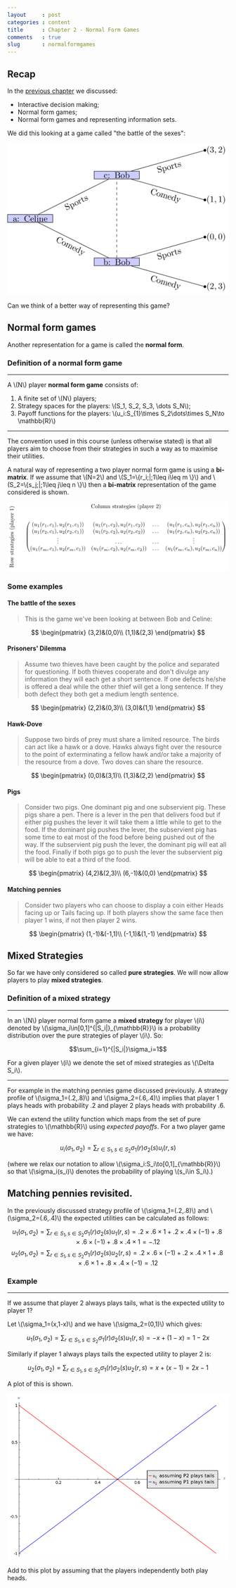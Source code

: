 ```yaml
---
layout     : post
categories : content
title      : Chapter 2 - Normal Form Games
comments   : true
slug       : normalformgames
---
```


## Recap

In the [previous chapter]({{site.baseurl}}/Content/Chapter_01-Introduction/) we discussed:

- Interactive decision making;
- Normal form games;
- Normal form games and representing information sets.

We did this looking at a game called "the battle of the sexes":

![Celine and Bob with Information Set.](images/L01-img05.png)

Can we think of a better way of representing this game?

## Normal form games

Another representation for a game is called the **normal form**.

### Definition of a normal form game

---

A \\(N\\) player **normal form game** consists of:

1. A finite set of \\(N\\) players;
2. Strategy spaces for the players: \\(S_1, S_2, S_3, \dots S_N\\);
3. Payoff functions for the players: \\(u_i:S_{1}\times S_2\dots\times S_N\to \mathbb{R}\\)

---

The convention used in this course (unless otherwise stated) is that all players aim to choose from their strategies in such a way as to maximise their utilities.

A natural way of representing a two player normal form game is using a **bi-matrix**. If we assume that \\(N=2\\) and \\(S_1=\\{r_i\;\|\;1\leq i\leq m \\}\\) and \\(S_2=\\{s_j\;\|\;1\leq j\leq n \\}\\) then a **bi-matrix** representation of the game considered is shown.

![A bi matrix for \\(N=2\\). \label{L02-img01}](images/L02-img01.png)

### Some examples

#### The battle of the sexes

>This is the game we've been looking at between Bob and Celine:

$$
\begin{pmatrix}
(3,2)&(0,0)\\
(1,1)&(2,3)
\end{pmatrix}
$$

#### Prisoners' Dilemma

> Assume two thieves have been caught by the police and separated for questioning. If both thieves cooperate and don't divulge any information they will each get a short sentence. If one defects he/she is offered a deal while the other thief will get a long sentence. If they both defect they both get a medium length sentence.

$$
\begin{pmatrix}
(2,2)&(0,3)\\
(3,0)&(1,1)
\end{pmatrix}
$$

#### Hawk-Dove

> Suppose two birds of prey must share a limited resource. The birds can act like a hawk or a dove. Hawks always fight over the resource to the point of exterminating a fellow hawk and/or take a majority of the resource from a dove. Two doves can share the resource.

$$
\begin{pmatrix}
(0,0)&(3,1)\\
(1,3)&(2,2)
\end{pmatrix}
$$


#### Pigs

> Consider two pigs. One dominant pig and one subservient pig. These pigs share a pen. There is a lever in the pen that delivers food but if either pig pushes the lever it will take them a little while to get to the food. If the dominant pig pushes the lever, the subservient pig has some time to eat most of the food before being pushed out of the way. If the subservient pig push the lever, the dominant pig will eat all the food. Finally if both pigs go to push the lever the subservient pig will be able to eat a third of the food.

$$
\begin{pmatrix}
(4,2)&(2,3)\\
(6,-1)&(0,0)
\end{pmatrix}
$$

#### Matching pennies

> Consider two players who can choose to display a coin either Heads facing up or Tails facing up. If both players show the same face then player 1 wins, if not then player 2 wins.

$$
\begin{pmatrix}
(1,-1)&(-1,1)\\
(-1,1)&(1,-1)
\end{pmatrix}
$$

## Mixed Strategies

So far we have only considered so called **pure strategies**. We will now allow players to play **mixed strategies**.

### Definition of a mixed strategy

---

In an \\(N\\) player normal form game a **mixed strategy** for player \\(i\\) denoted by \\(\sigma_i\in[0,1]^{\|S_i\|}_{\mathbb{R}}\\) is a probability distribution over the pure strategies of player \\(i\\). So:

$$\sum_{i=1}^{|S_i|}\sigma_i=1$$

For a given player \\(i\\) we denote the set of mixed strategies as \\(\Delta S_i\\).

---

For example in the matching pennies game discussed previously. A strategy profile of \\(\sigma_1=(.2,.8)\\) and \\(\sigma_2=(.6,.4)\\) implies that player 1 plays heads with probability .2 and player 2 plays heads with probability .6.

We can extend the utility function which maps from the set of pure strategies to \\(\mathbb{R}\\) using _expected payoffs_. For a two player game we have:

$$u_{i}(\sigma_1,\sigma_2)=\sum_{r\in S_1,s\in S_2}\sigma_1(r)\sigma_2(s)u_{i}(r,s)$$

(where we relax our notation to allow \\(\sigma_i:S_i\to[0,1]_{\mathbb{R}}\\) so that \\(\sigma_i(s_i)\\) denotes the probability of playing \\(s_i\in S_i\\).)

## Matching pennies revisited.

In the previously discussed strategy profile of \\(\sigma_1=(.2,.8)\\) and \\(\sigma_2=(.6,.4)\\) the expected utilities can be calculated as follows:

$$u_{1}(\sigma_1,\sigma_2)=\sum_{r\in S_1,s\in S_2}\sigma_1(r)\sigma_2(s)u_{1}(r,s)=.2\times.6\times 1+.2\times.4\times (-1)+.8\times .6\times (-1) + .8\times .4\times 1=-.12$$
$$u_{2}(\sigma_1,\sigma_2)=\sum_{r\in S_1,s\in S_2}\sigma_1(r)\sigma_2(s)u_{2}(r,s)=.2\times.6\times (-1)+.2\times.4\times 1+.8\times .6\times 1 + .8\times .4\times (-1)=.12$$

### Example

---

If we assume that player 2 always plays tails, what is the expected utility to player 1?

Let \\(\sigma_1=(x,1-x)\\) and we have \\(\sigma_2=(0,1)\\) which gives:

$$u_{1}(\sigma_1,\sigma_2)=\sum_{r\in S_1,s\in S_2}\sigma_1(r)\sigma_2(s)u_{1}(r,s)=-x+(1-x)=1-2x$$

Similarly if player 1 always plays tails the expected utility to player 2 is:

$$u_{2}(\sigma_1,\sigma_2)=\sum_{r\in S_1,s\in S_2}\sigma_1(r)\sigma_2(s)u_{2}(r,s)=x+(x-1)=2x-1$$

A plot of this is shown.

![Plot of utility if both players play tails. \label{L02-plot01}](./plots/L02-plot01.png)

Add to this plot by assuming that the players independently both play heads.
